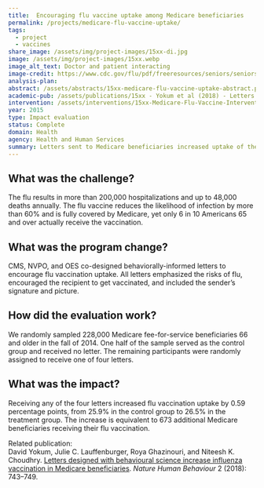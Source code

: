 ```yaml
---
title:  Encouraging flu vaccine uptake among Medicare beneficiaries
permalink: /projects/medicare-flu-vaccine-uptake/
tags:
  - project
  - vaccines
share_image: /assets/img/project-images/15xx-di.jpg
image: /assets/img/project-images/15xx.webp
image_alt_text: Doctor and patient interacting
image-credit: https://www.cdc.gov/flu/pdf/freeresources/seniors/seniors-vaccination-factsheet-final.pdf
analysis-plan: 
abstract: /assets/abstracts/15xx-medicare-flu-vaccine-uptake-abstract.pdf
academic-pub: /assets/publications/15xx - Yokum et al (2018) - Letters designed with behavioural science increase influenza vaccination in Medicare beneficiaries.pdf
intervention: /assets/interventions/15xx-Medicare-Flu-Vaccine-Intervention-Pack.pdf
year: 2015  
type: Impact evaluation
status: Complete
domain: Health
agency: Health and Human Services
summary: Letters sent to Medicare beneficiaries increased uptake of the flu vaccine
---
```

## What was the challenge?
The flu results in more than 200,000 hospitalizations and up to 48,000 deaths annually. The flu vaccine reduces the likelihood of infection by more than 60% and is fully covered by Medicare, yet only 6 in 10 Americans 65 and over actually receive the vaccination. 

## What was the program change?
CMS, NVPO, and OES co-designed behaviorally-informed letters to encourage flu vaccination uptake. All letters emphasized the risks of flu, encouraged the recipient to get vaccinated, and included the sender’s signature and picture.

## How did the evaluation work?
We randomly sampled 228,000 Medicare fee-for-service beneficiaries 66 and older in the fall of 2014. One half of the sample served as the control group and received no letter. The remaining participants were randomly assigned to receive one of four letters. 

## What was the impact?
Receiving any of the four letters increased flu vaccination uptake by 0.59 percentage points, from 25.9% in the control group to 26.5% in the treatment group. The increase is equivalent to 673 additional Medicare beneficiaries receiving their flu vaccination.

Related publication:
<br>
David Yokum, Julie C. Lauffenburger, Roya Ghazinouri, and Niteesh K. Choudhry. <a href="{{site.baseurl}}/assets/publications/15xx - Yokum et al (2018) - Letters designed with behavioural science increase influenza vaccination in Medicare beneficiaries.pdf">Letters designed with behavioural science increase influenza vaccination in Medicare beneficiaries</a>. <i>Nature Human Behaviour</i> 2 (2018): 743–749.
